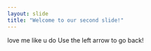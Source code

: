 ```yaml
---
layout: slide
title: "Welcome to our second slide!"
---
```

love me like u do
Use the left arrow to go back!
